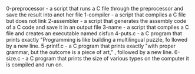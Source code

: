 0-preprocessor - a script that runs a C file through the preprocessor and save the result into anot		    her file
1-compiler -  a script that compiles a C file but does not link
2-assembler -  a script that generates the assembly code of a C code and save it in an output file
3-name - a script that compiles a C file and creates an executable named cisfun
4-puts.c -  a C program that prints exactly "Programming is like building a multilingual puzzle, fo	       llowed by a new line.
5-printf.c -  a C program that prints exactly "with proper grammar, but the outcome is a piece of art," , followed by a new line.
6-size.c - a C program that prints the size of various types on the computer it is compiled and run 	      on.

